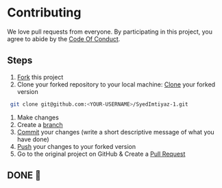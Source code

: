 # Contributing

We love pull requests from everyone. By participating in this project, you
agree to abide by the [Code Of Conduct](CODE_OF_CONDUCT.md).

## Steps

1. [Fork](https://help.github.com/articles/fork-a-repo/) this project
2. Clone your forked repository to your local machine:
[Clone](https://help.github.com/articles/fork-a-repo/#step-2-create-a-local-clone-of-your-fork) your forked version
```bash
 git clone git@github.com:<YOUR-USERNAME>/SyedImtiyaz-1.git
```
1. Make changes
2. Create a [branch](https://docs.github.com/en/pull-requests/collaborating-with-pull-requests/proposing-changes-to-your-work-with-pull-requests/about-branches#working-with-branches)
3. [Commit](https://help.github.com/articles/adding-a-file-to-a-repository-using-the-command-line/) your changes (write a short descriptive message of what you have done)
4. [Push](https://help.github.com/articles/pushing-to-a-remote/) your changes to your forked version
5. Go to the original project on GitHub & Create a [Pull Request](https://help.github.com/articles/about-pull-requests/)

## DONE 🥳